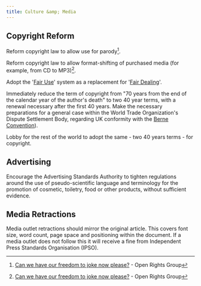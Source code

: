 ```yaml
---
title: Culture &amp; Media
---
```


## Copyright Reform

Reform copyright law to allow use for parody[^org-copyright].

Reform copyright law to allow format-shifting of purchased media (for example, from CD to MP3)[^org-copyright].

Adopt the '[Fair Use](https://en.wikipedia.org/wiki/Fair_use)' system as a replacement for '[Fair Dealing](https://en.wikipedia.org/wiki/Fair_dealing_in_United_Kingdom_law)'.

[^org-copyright]: [Can we have our freedom to joke now please?](https://www.openrightsgroup.org/campaigns/modernise-copyright) - Open Rights Group

Immediately reduce the term of copyright from "70 years from the end of the calendar year of the author's death" to two 40 year terms, with a renewal necessary after the first 40 years. Make the necessary preparations for a general case within the World Trade Organization's Dispute Settlement Body, regarding UK conformity with the [Berne Convention](https://en.wikipedia.org/wiki/Berne_Convention_for_the_Protection_of_Literary_and_Artistic_Works)).

Lobby for the rest of the world to adopt the same - two 40 years terms - for copyright.

## Advertising

Encourage the Advertising Standards Authority to tighten regulations around the use of pseudo-scientific language and terminology for the promotion of cosmetic, toiletry, food or other products, without sufficient evidence.

## Media Retractions

Media outlet retractions should mirror the original article. This covers font size, word count, page space and positioning within the document. If a media outlet does not follow this it will receive a fine from Independent Press Standards Organisation (IPSO).
